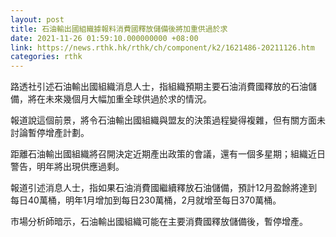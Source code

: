 ```yaml
---
layout: post
title: 石油輸出國組織據報料消費國釋放儲備後將加重供過於求
date: 2021-11-26 01:59:10.000000000 +08:00
link: https://news.rthk.hk/rthk/ch/component/k2/1621486-20211126.htm
categories: rthk
---
```


路透社引述石油輸出國組織消息人士，指組織預期主要石油消費國釋放的石油儲備，將在未來幾個月大幅加重全球供過於求的情況。

報道說這個前景，將令石油輸出國組織與盟友的決策過程變得複雜，但有關方面未討論暫停增產計劃。

距離石油輸出國組織將召開決定近期產出政策的會議，還有一個多星期；組織近日警告，明年將出現供應過剩。

報道引述消息人士，指如果石油消費國繼續釋放石油儲備，預計12月盈餘將達到每日40萬桶，明年1月增加到每日230萬桶，2月就增至每日370萬桶。

市場分析師暗示，石油輸出國組織可能在主要消費國釋放儲備後，暫停增產。
